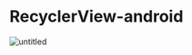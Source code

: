 # RecyclerView-android
![untitled](https://user-images.githubusercontent.com/45007881/134374992-a65fc219-1438-4aa6-84d1-1da34caa8d20.gif)
